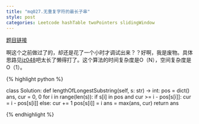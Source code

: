 ```yaml
---
title: "mq027.无重复字符的最长子串"
style: post
categories: Leetcode hashTable twoPointers slidingWindow
---
```


[题目链接](https://leetcode-cn.com/problems/longest-substring-without-repeating-characters/)

啊这个之前做过了的，却还是花了一个小时才调试出来？？好啊，我是废物。具体思路见[jz048](https://1e0ndavid.github.io/jz048/)吧太长了懒得打了。这个算法的时间复杂度是O（N），空间复杂度是O（1）。

{% highlight python %}

class Solution:
    def lengthOfLongestSubstring(self, s: str) -> int:
        pos = dict()
        ans, cur = 0, 0
        for i in range(len(s)):
            if s[i] in pos and cur >= i - pos[s[i]]:
                cur = i - pos[s[i]]
            else:
                cur += 1
            pos[s[i]] = i
            ans = max(ans, cur)
        return ans

{% endhighlight %}

